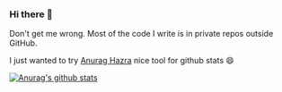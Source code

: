 ### Hi there 👋

Don't get me wrong. Most of the code I write is in private repos outside GitHub.

I just wanted to try [Anurag Hazra](https://github.com/anuraghazra/anuraghazra) nice tool for github stats :smile:

[![Anurag's github stats](https://github-readme-stats.vercel.app/api?username=ronaldogiusti)](https://github.com/anuraghazra/github-readme-stats)

<!--
**ronaldogiusti/ronaldogiusti** is a ✨ _special_ ✨ repository because its `README.md` (this file) appears on your GitHub profile.

Here are some ideas to get you started:

- 🔭 I’m currently working on ...
- 🌱 I’m currently learning ...
- 👯 I’m looking to collaborate on ...
- 🤔 I’m looking for help with ...
- 💬 Ask me about ...
- 📫 How to reach me: ...
- 😄 Pronouns: ...
- ⚡ Fun fact: ...
-->
